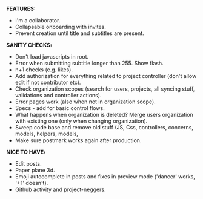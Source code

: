 __FEATURES:__
 * I'm a collaborator.
 * Collapsable onboarding with invites.
 * Prevent creation until title and subtitles are present.
 
__SANITY CHECKS:__
 * Don't load javascripts in root.
 * Error when submitting subtitle longer than 255. Show flash.
 * n+1 checks (e.g. likes).
 * Add authorization for everything related to project controller (don't allow edit if not contributor etc).
 * Check organization scopes (search for users, projects, all syncing stuff, validations and controller actions).
 * Error pages work (also when not in organization scope).
 * Specs - add for basic control flows.
 * What happens when organization is deleted? Merge users organization with existing one (only when changing organization).
 * Sweep code base and remove old stuff (JS, Css, controllers, concerns, models, helpers, models, 
 * Make sure postmark works again after production.
 
__NICE TO HAVE:__
 * Edit posts.
 * Paper plane 3d.
 * Emoji autocomplete in posts and fixes in preview mode ('dancer' works, '+1' doesn't).
 * Github activity and project-neggers.
